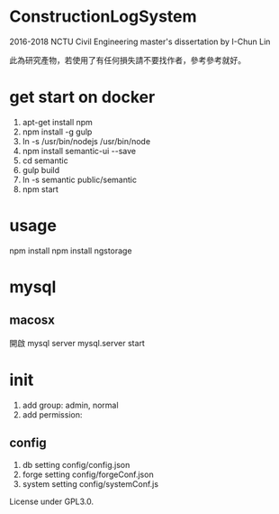 # ConstructionLogSystem

2016-2018 NCTU Civil Engineering master's dissertation by I-Chun Lin

此為研究產物，若使用了有任何損失請不要找作者，參考參考就好。

# get start on docker

1. apt-get install npm
2. npm install -g gulp
3. ln -s /usr/bin/nodejs /usr/bin/node
4. npm install semantic-ui --save
5. cd semantic
6. gulp build
7. ln -s semantic public/semantic
8. npm start


# usage

npm install
npm install ngstorage

# mysql

## macosx

開啟
mysql server
mysql.server start

# init

1. add group: admin, normal
2. add permission: 

## config

1. db setting config/config.json
2. forge setting config/forgeConf.json
3. system setting config/systemConf.js

License under GPL3.0.
